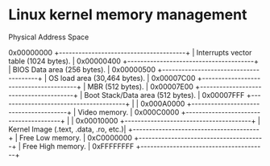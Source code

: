 # Linux kernel memory management

Physical Address Space

0x00000000  +---------------------------------------+
            | Interrupts vector table (1024 bytes). |
0x00000400  +---------------------------------------+
            | BIOS Data area (256 bytes).           |
0x00000500  +---------------------------------------+
            | OS load area (30,464 bytes).          |
0x00007C00  +---------------------------------------+
            | MBR (512 bytes).                      |
0x00007E00  +---------------------------------------+
            | Boot Stack/Data area (512 bytes).     |
0x00007FFF  +---------------------------------------+
            |                                       |
0x000A0000  +---------------------------------------+
            | Video memory.                         |
0x000C0000  +---------------------------------------+
            |                                       |
0x00010000  +---------------------------------------+
            | Kernel Image (.text, .data, .ro, etc.)|
            +---------------------------------------+
            | Free Low memory.                      |
0xC0000000  +---------------------------------------+
            | Free High memory.                     |
0xFFFFFFFF  +---------------------------------------+
